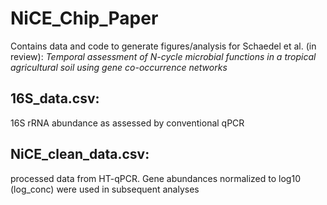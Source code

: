 # NiCE_Chip_Paper
Contains data and code to generate figures/analysis for Schaedel et al. (in review): <i> Temporal assessment of N-cycle microbial functions in a tropical agricultural soil using gene co-occurrence networks </i>

## 16S_data.csv: 
16S rRNA abundance as assessed by conventional qPCR


## NiCE_clean_data.csv: 
processed data from HT-qPCR. Gene abundances normalized to log10 (log_conc) were used in subsequent analyses
